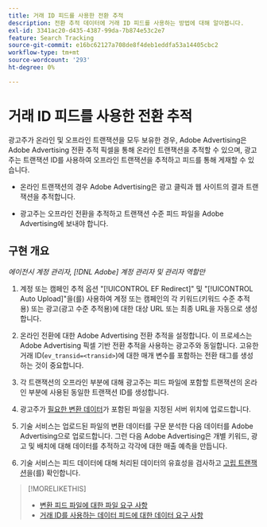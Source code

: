 ```yaml
---
title: 거래 ID 피드를 사용한 전환 추적
description: 전환 추적 데이터에 거래 ID 피드를 사용하는 방법에 대해 알아봅니다.
exl-id: 3341ac20-d435-4387-99da-7b874e53c2e7
feature: Search Tracking
source-git-commit: e16bc62127a708de8f4deb1eddfa53a14405cbc2
workflow-type: tm+mt
source-wordcount: '293'
ht-degree: 0%

---
```


# 거래 ID 피드를 사용한 전환 추적

광고주가 온라인 및 오프라인 트랜잭션을 모두 보유한 경우, Adobe Advertising은 Adobe Advertising 전환 추적 픽셀을 통해 온라인 트랜잭션을 추적할 수 있으며, 광고주는 트랜잭션 ID를 사용하여 오프라인 트랜잭션을 추적하고 피드를 통해 게재할 수 있습니다.

* 온라인 트랜잭션의 경우 Adobe Advertising은 광고 클릭과 웹 사이트의 결과 트랜잭션을 추적합니다.

* 광고주는 오프라인 전환을 추적하고 트랜잭션 수준 피드 파일을 Adobe Advertising에 보내야 합니다.

## 구현 개요

*에이전시 계정 관리자, [!DNL Adobe] 계정 관리자 및 관리자 역할만*

1. 계정 또는 캠페인 추적 옵션 &quot;[!UICONTROL EF Redirect]&quot; 및 &quot;[!UICONTROL Auto Upload]&quot;을(를) 사용하여 계정 또는 캠페인의 각 키워드(키워드 수준 추적용) 또는 광고(광고 수준 추적용)에 대한 대상 URL 또는 최종 URL을 자동으로 생성합니다.

1. 온라인 전환에 대한 Adobe Advertising 전환 추적을 설정합니다. 이 프로세스는 Adobe Advertising 픽셀 기반 전환 추적을 사용하는 광고주와 동일합니다. 고유한 거래 ID(`ev_transid=<transid>`)에 대한 매개 변수를 포함하는 전환 태그를 생성하는 것이 중요합니다.

1. 각 트랜잭션의 오프라인 부분에 대해 광고주는 피드 파일에 포함할 트랜잭션의 온라인 부분에 사용된 동일한 트랜잭션 ID를 생성합니다.

1. 광고주가 [필요한 변환 데이터](/help/search-social-commerce/tracking/feed-transaction-id-data-requirements.md)가 포함된 파일을 지정된 서버 위치에 업로드합니다.

1. 기술 서비스는 업로드된 파일의 변환 데이터를 구문 분석한 다음 데이터를 Adobe Advertising으로 업로드합니다. 그런 다음 Adobe Advertising은 개별 키워드, 광고 및 배치에 대해 데이터를 추적하고 각각에 대한 매출 예측을 만듭니다.

1. 기술 서비스는 피드 데이터에 대해 처리된 데이터의 유효성을 검사하고 [고립 트랜잭션](/help/search-social-commerce/glossary.md#o-p)을(를) 확인합니다.

>[!MORELIKETHIS]
>
>* [변환 피드 파일에 대한 파일 요구 사항](feed-file-requirements.md)
>* [거래 ID를 사용하는 데이터 피드에 대한 데이터 요구 사항](/help/search-social-commerce/tracking/feed-transaction-id-data-requirements.md)
